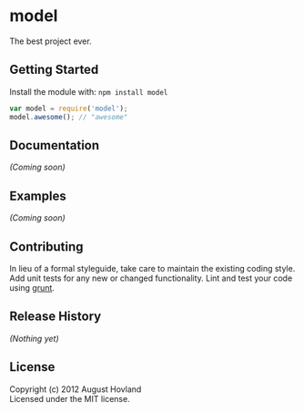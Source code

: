# model

The best project ever.

## Getting Started
Install the module with: `npm install model`

```javascript
var model = require('model');
model.awesome(); // "awesome"
```

## Documentation
_(Coming soon)_

## Examples
_(Coming soon)_

## Contributing
In lieu of a formal styleguide, take care to maintain the existing coding style. Add unit tests for any new or changed functionality. Lint and test your code using [grunt](https://github.com/cowboy/grunt).

## Release History
_(Nothing yet)_

## License
Copyright (c) 2012 August Hovland  
Licensed under the MIT license.
